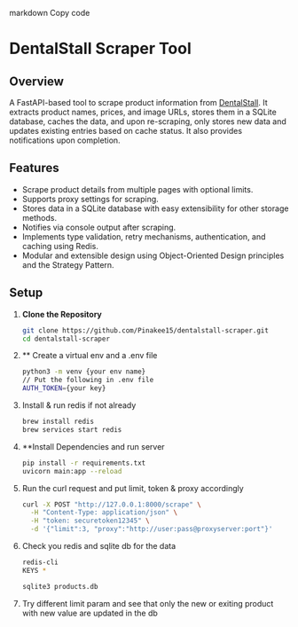 markdown
Copy code
# DentalStall Scraper Tool

## Overview

A FastAPI-based tool to scrape product information from [DentalStall](https://dentalstall.com/shop/). It extracts product names, prices, and image URLs, stores them in a SQLite database, caches the data, and upon re-scraping, only stores new data and updates existing entries based on cache status. It also provides notifications upon completion.

## Features

- Scrape product details from multiple pages with optional limits.
- Supports proxy settings for scraping.
- Stores data in a SQLite database with easy extensibility for other storage methods.
- Notifies via console output after scraping.
- Implements type validation, retry mechanisms, authentication, and caching using Redis.
- Modular and extensible design using Object-Oriented Design principles and the Strategy Pattern.

## Setup

1. **Clone the Repository**

   ```bash
   git clone https://github.com/Pinakee15/dentalstall-scraper.git
   cd dentalstall-scraper
2. ** Create a virtual env and a .env file
   ```bash
   python3 -m venv {your env name}
   // Put the following in .env file 
   AUTH_TOKEN={your key}   

3. Install & run redis if not already
   ```bash
   brew install redis
   brew services start redis
4. **Install Dependencies and run server
   ```bash
   pip install -r requirements.txt
   uvicorn main:app --reload

5. Run the curl request and put limit, token & proxy accordingly
   ```bash
   curl -X POST "http://127.0.0.1:8000/scrape" \
     -H "Content-Type: application/json" \
     -H "token: securetoken12345" \
     -d '{"limit":3, "proxy":"http://user:pass@proxyserver:port"}'
6. Check you redis and sqlite db for the data
   ```bash
   redis-cli
   KEYS *

   sqlite3 products.db
7. Try different limit param and see that only the new or exiting product with
   new value are updated in the db 



   
    